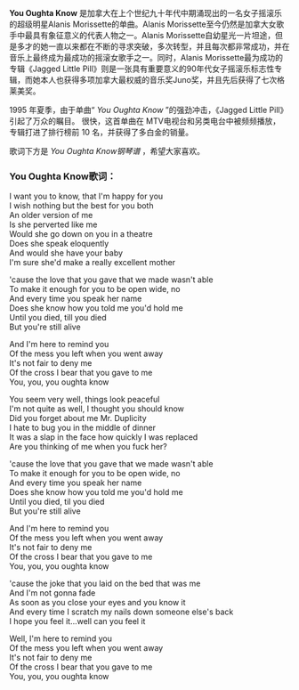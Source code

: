 

**You Oughta Know** 是加拿大在上个世纪九十年代中期涌现出的一名女子摇滚乐的超级明星Alanis Morissette的单曲。Alanis
Morissette至今仍然是加拿大女歌手中最具有象征意义的代表人物之一。Alanis
Morissette自幼星光一片坦途，但是多才的她一直以来都在不断的寻求突破，多次转型，并且每次都非常成功，并在音乐上最终成为最成功的摇滚女歌手之一。同时，Alanis
Morissette最为成功的专辑《Jagged Little
Pill》则是一张具有重要意义的90年代女子摇滚乐标志性专辑，而她本人也获得多项加拿大最权威的音乐奖Juno奖，并且先后获得了七次格莱美奖。

  
1995 年夏季，由于单曲“ _You Oughta Know_ ”的强劲冲击，《Jagged Little Pill》引起了万众的瞩目。 很快，这首单曲在
MTV电视台和另类电台中被频频播放， 专辑打进了排行榜前 10 名，并获得了多白金的销量。

  
歌词下方是 _You Oughta Know钢琴谱_ ，希望大家喜欢。

### You Oughta Know歌词：

I want you to know, that I'm happy for you  
I wish nothing but the best for you both  
An older version of me  
Is she perverted like me  
Would she go down on you in a theatre  
Does she speak eloquently  
And would she have your baby  
I'm sure she'd make a really excellent mother

'cause the love that you gave that we made wasn't able  
To make it enough for you to be open wide, no  
And every time you speak her name  
Does she know how you told me you'd hold me  
Until you died, till you died  
But you're still alive

And I'm here to remind you  
Of the mess you left when you went away  
It's not fair to deny me  
Of the cross I bear that you gave to me  
You, you, you oughta know

You seem very well, things look peaceful  
I'm not quite as well, I thought you should know  
Did you forget about me Mr. Duplicity  
I hate to bug you in the middle of dinner  
It was a slap in the face how quickly I was replaced  
Are you thinking of me when you fuck her?

'cause the love that you gave that we made wasn't able  
To make it enough for you to be open wide, no  
And every time you speak her name  
Does she know how you told me you'd hold me  
Until you died, til you died  
But you're still alive

And I'm here to remind you  
Of the mess you left when you went away  
It's not fair to deny me  
Of the cross I bear that you gave to me  
You, you, you oughta know

'cause the joke that you laid on the bed that was me  
And I'm not gonna fade  
As soon as you close your eyes and you know it  
And every time I scratch my nails down someone else's back  
I hope you feel it...well can you feel it

Well, I'm here to remind you  
Of the mess you left when you went away  
It's not fair to deny me  
Of the cross I bear that you gave to me  
You, you, you oughta know

